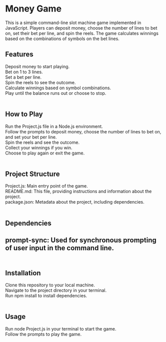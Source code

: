 <h1>Money Game</h1>
This is a simple command-line slot machine game implemented in JavaScript. Players can deposit money, choose the number of lines to bet on, set their bet per line, and spin the reels. The game calculates winnings based on the combinations of symbols on the bet lines.<br>

<h2>Features</h2>
Deposit money to start playing.<br>
Bet on 1 to 3 lines.<br>
Set a bet per line.<br>
Spin the reels to see the outcome.<br>
Calculate winnings based on symbol combinations.<br>
Play until the balance runs out or choose to stop.<br><br>


<h2>How to Play</h2>
Run the Project.js file in a Node.js environment.<br>
Follow the prompts to deposit money, choose the number of lines to bet on, and set your bet per line.<br>
Spin the reels and see the outcome.<br>
Collect your winnings if you win.<br>
Choose to play again or exit the game.<br><br>


<h2>Project Structure</h2>
Project.js: Main entry point of the game.<br>
README.md: This file, providing instructions and information about the project.<br>
package.json: Metadata about the project, including dependencies.<br><br>

<h2>Dependencies<h2>
prompt-sync: Used for synchronous prompting of user input in the command line.<br><br>

<h2>Installation</h2>
Clone this repository to your local machine.<br>
Navigate to the project directory in your terminal.<br>
Run npm install to install dependencies.<br><br>

<h2>Usage</h2>
Run node Project.js in your terminal to start the game.<br>
Follow the prompts to play the game.<br>